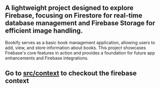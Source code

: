 ## A lightweight project designed to explore Firebase, focusing on Firestore for real-time database management and Firebase Storage for efficient image handling.
Bookify serves as a basic book management application, allowing users to add, view, and store information about books. 
This project showcases Firebase's core features in action and provides a foundation for future app enhancements and Firebase integrations.

## Go to [src/context](https://github.com/KGLikith/Bookify-Firebase/src/context/firebase.js) to checkout the firebase context

